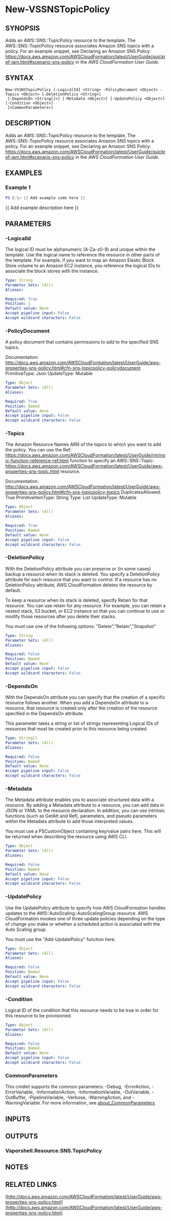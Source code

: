 # New-VSSNSTopicPolicy

## SYNOPSIS
Adds an AWS::SNS::TopicPolicy resource to the template.
The AWS::SNS::TopicPolicy resource associates Amazon SNS topics with a policy.
For an example snippet, see Declaring an Amazon SNS Policy: https://docs.aws.amazon.com/AWSCloudFormation/latest/UserGuide/quickref-iam.html#scenario-sns-policy in the *AWS CloudFormation User Guide*.

## SYNTAX

```
New-VSSNSTopicPolicy [-LogicalId] <String> -PolicyDocument <Object> -Topics <Object> [-DeletionPolicy <String>]
 [-DependsOn <String[]>] [-Metadata <Object>] [-UpdatePolicy <Object>] [-Condition <Object>]
 [<CommonParameters>]
```

## DESCRIPTION
Adds an AWS::SNS::TopicPolicy resource to the template.
The AWS::SNS::TopicPolicy resource associates Amazon SNS topics with a policy.
For an example snippet, see Declaring an Amazon SNS Policy: https://docs.aws.amazon.com/AWSCloudFormation/latest/UserGuide/quickref-iam.html#scenario-sns-policy in the *AWS CloudFormation User Guide*.

## EXAMPLES

### Example 1
```powershell
PS C:\> {{ Add example code here }}
```

{{ Add example description here }}

## PARAMETERS

### -LogicalId
The logical ID must be alphanumeric (A-Za-z0-9) and unique within the template.
Use the logical name to reference the resource in other parts of the template.
For example, if you want to map an Amazon Elastic Block Store volume to an Amazon EC2 instance, you reference the logical IDs to associate the block stores with the instance.

```yaml
Type: String
Parameter Sets: (All)
Aliases:

Required: True
Position: 1
Default value: None
Accept pipeline input: False
Accept wildcard characters: False
```

### -PolicyDocument
A policy document that contains permissions to add to the specified SNS topics.

Documentation: http://docs.aws.amazon.com/AWSCloudFormation/latest/UserGuide/aws-properties-sns-policy.html#cfn-sns-topicpolicy-policydocument
PrimitiveType: Json
UpdateType: Mutable

```yaml
Type: Object
Parameter Sets: (All)
Aliases:

Required: True
Position: Named
Default value: None
Accept pipeline input: False
Accept wildcard characters: False
```

### -Topics
The Amazon Resource Names ARN of the topics to which you want to add the policy.
You can use the  Ref: https://docs.aws.amazon.com/AWSCloudFormation/latest/UserGuide/intrinsic-function-reference-ref.html  function to specify an  AWS::SNS::Topic: https://docs.aws.amazon.com/AWSCloudFormation/latest/UserGuide/aws-properties-sns-topic.html  resource.

Documentation: http://docs.aws.amazon.com/AWSCloudFormation/latest/UserGuide/aws-properties-sns-policy.html#cfn-sns-topicpolicy-topics
DuplicatesAllowed: True
PrimitiveItemType: String
Type: List
UpdateType: Mutable

```yaml
Type: Object
Parameter Sets: (All)
Aliases:

Required: True
Position: Named
Default value: None
Accept pipeline input: False
Accept wildcard characters: False
```

### -DeletionPolicy
With the DeletionPolicy attribute you can preserve or (in some cases) backup a resource when its stack is deleted.
You specify a DeletionPolicy attribute for each resource that you want to control.
If a resource has no DeletionPolicy attribute, AWS CloudFormation deletes the resource by default.

To keep a resource when its stack is deleted, specify Retain for that resource.
You can use retain for any resource.
For example, you can retain a nested stack, S3 bucket, or EC2 instance so that you can continue to use or modify those resources after you delete their stacks.

You must use one of the following options: "Delete","Retain","Snapshot"

```yaml
Type: String
Parameter Sets: (All)
Aliases:

Required: False
Position: Named
Default value: None
Accept pipeline input: False
Accept wildcard characters: False
```

### -DependsOn
With the DependsOn attribute you can specify that the creation of a specific resource follows another.
When you add a DependsOn attribute to a resource, that resource is created only after the creation of the resource specified in the DependsOn attribute.

This parameter takes a string or list of strings representing Logical IDs of resources that must be created prior to this resource being created.

```yaml
Type: String[]
Parameter Sets: (All)
Aliases:

Required: False
Position: Named
Default value: None
Accept pipeline input: False
Accept wildcard characters: False
```

### -Metadata
The Metadata attribute enables you to associate structured data with a resource.
By adding a Metadata attribute to a resource, you can add data in JSON or YAML to the resource declaration.
In addition, you can use intrinsic functions (such as GetAtt and Ref), parameters, and pseudo parameters within the Metadata attribute to add those interpreted values.

You must use a PSCustomObject containing key/value pairs here.
This will be returned when describing the resource using AWS CLI.

```yaml
Type: Object
Parameter Sets: (All)
Aliases:

Required: False
Position: Named
Default value: None
Accept pipeline input: False
Accept wildcard characters: False
```

### -UpdatePolicy
Use the UpdatePolicy attribute to specify how AWS CloudFormation handles updates to the AWS::AutoScaling::AutoScalingGroup resource.
AWS CloudFormation invokes one of three update policies depending on the type of change you make or whether a scheduled action is associated with the Auto Scaling group.

You must use the "Add-UpdatePolicy" function here.

```yaml
Type: Object
Parameter Sets: (All)
Aliases:

Required: False
Position: Named
Default value: None
Accept pipeline input: False
Accept wildcard characters: False
```

### -Condition
Logical ID of the condition that this resource needs to be true in order for this resource to be provisioned.

```yaml
Type: Object
Parameter Sets: (All)
Aliases:

Required: False
Position: Named
Default value: None
Accept pipeline input: False
Accept wildcard characters: False
```

### CommonParameters
This cmdlet supports the common parameters: -Debug, -ErrorAction, -ErrorVariable, -InformationAction, -InformationVariable, -OutVariable, -OutBuffer, -PipelineVariable, -Verbose, -WarningAction, and -WarningVariable. For more information, see [about_CommonParameters](http://go.microsoft.com/fwlink/?LinkID=113216).

## INPUTS

## OUTPUTS

### Vaporshell.Resource.SNS.TopicPolicy
## NOTES

## RELATED LINKS

[http://docs.aws.amazon.com/AWSCloudFormation/latest/UserGuide/aws-properties-sns-policy.html](http://docs.aws.amazon.com/AWSCloudFormation/latest/UserGuide/aws-properties-sns-policy.html)

